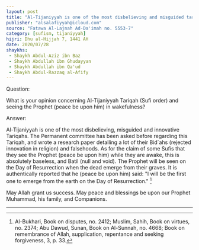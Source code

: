 ```yaml
---
layout: post
title: "Al-Tijaniyyah is one of the most disbelieving and misguided tariqahs"
publisher: "alsalafiyyah@icloud.com"
source: "Fatawa Al-Lajnah Ad-Da'imah no. 5553-7"
category: [sufism, tijaniyyah]
hijri: Dhu al-Hijjah 7, 1441 AH
date: 2020/07/28
shaykhs: 
 - Shaykh Abdul-Aziz ibn Baz
 - Shaykh Abdullah ibn Ghudayyan
 - Shaykh Abdullah ibn Qa'ud
 - Shaykh Abdul-Razzaq al-Afify
---
```


Question: 

What is your opinion concerning Al-Tijaniyyah Tariqah (Sufi order) and seeing the Prophet (peace be upon him) in wakefulness?

Answer:

Al-Tijaniyyah is one of the most disbelieving, misguided and innovative Tariqahs. The Permanent committee has been asked before regarding this Tariqah, and wrote a research paper detailing a lot of their Bid`ahs (rejected innovation in religion) and falsehoods. As for the claim of some Sufis that they see the Prophet (peace be upon him) while they are awake, this is absolutely baseless, and Batil (null and void). The Prophet will be seen on the Day of Resurrection when the dead emerge from their graves. It is authentically reported that he (peace be upon him) said: "I will be the first one to emerge from the earth on the Day of Resurrection." [^1]

May Allah grant us success. May peace and blessings be upon our Prophet Muhammad, his family, and Companions.

---
[^1]: Al-Bukhari, Book on disputes, no. 2412; Muslim, Sahih, Book on virtues, no. 2374; Abu Dawud, Sunan, Book on Al-Sunnah, no. 4668; Book on remembrance of Allah, supplication, repentance and seeking forgiveness, 3, p. 33.
